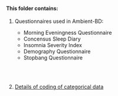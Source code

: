 ####  This folder contains:

1. Questionnaires used in Ambient-BD:  

    * Morning Eveningness Questionnaire 
    * Concensus Sleep Diary  
    * Insomnia Severity Index
    * Demography Questionnaire
    * Stopbang Questionnaire

  <br>
  <br>  

  2. [Details of coding of categorical data](\questionnaire_coding.xlsx)
